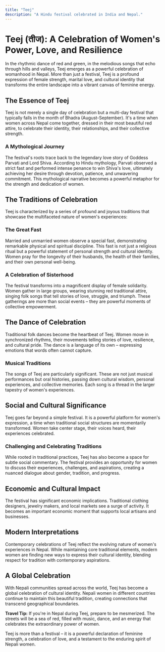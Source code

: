 ```yaml
---
title: "Teej"
description: "A Hindu festival celebrated in India and Nepal."
---
```


# Teej (तीज): A Celebration of Women's Power, Love, and Resilience

In the rhythmic dance of red and green, in the melodious songs that echo through hills and valleys, Teej emerges as a powerful celebration of womanhood in Nepal. More than just a festival, Teej is a profound expression of female strength, marital love, and cultural identity that transforms the entire landscape into a vibrant canvas of feminine energy.

## The Essence of Teej

Teej is not merely a single day of celebration but a multi-day festival that typically falls in the month of Bhadra (August-September). It's a time when women across Nepal come together, dressed in their most beautiful red attire, to celebrate their identity, their relationships, and their collective strength.

### A Mythological Journey

The festival's roots trace back to the legendary love story of Goddess Parvati and Lord Shiva. According to Hindu mythology, Parvati observed a strict fast and performed intense penance to win Shiva's love, ultimately achieving her desire through devotion, patience, and unwavering commitment. This mythological narrative becomes a powerful metaphor for the strength and dedication of women.

## The Traditions of Celebration

Teej is characterized by a series of profound and joyous traditions that showcase the multifaceted nature of women's experiences:

### The Great Fast

Married and unmarried women observe a special fast, demonstrating remarkable physical and spiritual discipline. This fast is not just a religious ritual but a powerful statement of personal strength and cultural identity. Women pray for the longevity of their husbands, the health of their families, and their own personal well-being.

### A Celebration of Sisterhood

The festival transforms into a magnificent display of female solidarity. Women gather in large groups, wearing stunning red traditional attire, singing folk songs that tell stories of love, struggle, and triumph. These gatherings are more than social events – they are powerful moments of collective empowerment.

## The Dance of Celebration

Traditional folk dances become the heartbeat of Teej. Women move in synchronized rhythms, their movements telling stories of love, resilience, and cultural pride. The dance is a language of its own – expressing emotions that words often cannot capture.

### Musical Traditions

The songs of Teej are particularly significant. These are not just musical performances but oral histories, passing down cultural wisdom, personal experiences, and collective memories. Each song is a thread in the larger tapestry of women's experiences.

## Social and Cultural Significance

Teej goes far beyond a simple festival. It is a powerful platform for women's expression, a time when traditional social structures are momentarily transformed. Women take center stage, their voices heard, their experiences celebrated.

### Challenging and Celebrating Traditions

While rooted in traditional practices, Teej has also become a space for subtle social commentary. The festival provides an opportunity for women to discuss their experiences, challenges, and aspirations, creating a nuanced dialogue about gender, tradition, and progress.

## Economic and Cultural Impact

The festival has significant economic implications. Traditional clothing designers, jewelry makers, and local markets see a surge of activity. It becomes an important economic moment that supports local artisans and businesses.

## Modern Interpretations

Contemporary celebrations of Teej reflect the evolving nature of women's experiences in Nepal. While maintaining core traditional elements, modern women are finding new ways to express their cultural identity, blending respect for tradition with contemporary aspirations.

## A Global Celebration

With Nepali communities spread across the world, Teej has become a global celebration of cultural identity. Nepali women in different countries continue to maintain this beautiful tradition, creating connections that transcend geographical boundaries.

**Travel Tip:** If you're in Nepal during Teej, prepare to be mesmerized. The streets will be a sea of red, filled with music, dance, and an energy that celebrates the extraordinary power of women.

Teej is more than a festival – it is a powerful declaration of feminine strength, a celebration of love, and a testament to the enduring spirit of Nepali women.